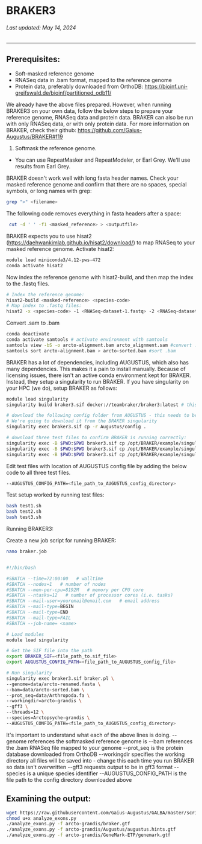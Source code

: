 # BRAKER3
###### Last updated: May 14, 2024
------------------------------------------------------------------------

## Prerequisites: 

- Soft-masked reference genome
- RNASeq data in .bam format, mapped to the reference genome
- Protein data, preferably downloaded from OrthoDB: https://bioinf.uni-greifswald.de/bioinf/partitioned_odb11/

We already have the above files prepared. However, when running BRAKER3 on your own data, follow the below steps to prepare your reference genome, RNASeq data and protein data. BRAKER can also be run with only RNASeq data, or with only protein data. For more information on BRAKER, check their github: https://github.com/Gaius-Augustus/BRAKER#f19

1. Softmask the reference genome.
- You can use RepeatMasker and RepeatModeler, or Earl Grey. We'll use results from Earl Grey.

BRAKER doesn't work well with long fasta header names. Check your masked reference genome and confirm that there are no spaces, special symbols, or long names with grep:

```bash
grep ">" <filename>
```

The following code removes everything in fasta headers after a space:

```bash
 cut -d ' ' -f1 <masked_reference> > <outputfile>
```

BRAKER expects you to use hisat2 (https://daehwankimlab.github.io/hisat2/download/) to map RNASeq to your masked reference genome. Activate hisat2:

```bash
module load miniconda3/4.12-pws-472
conda activate hisat2
```

Now index the reference genome with hisat2-build, and then map the index to the .fastq files.

```bash
# Index the reference genome:
hisat2-build <masked-reference> <species-code>
# Map index to .fastq files:
hisat2 -x <species-code> -1 <RNASeq-dataset-1.fastq> -2 <RNASeq-dataset-2.fastq> -S <output.sam>
```

Convert .sam to .bam
```bash
conda deactivate
conda activate samtools # activate environment with samtools
samtools view -bS -o arcto-alignment.bam arcto_alignment.sam #convert .sam to .bam
samtools sort arcto-alignment.bam > arcto-sorted.bam #sort .bam
```

BRAKER has a lot of dependencies, including AUGUSTUS, which also has many dependencies. This makes it a pain to install manually. Because of licensing issues, there isn't an active conda environment kept for BRAKER. Instead, they setup a singularity to run BRAKER. If you have singularity on your HPC (we do), setup BRAKER as follows:

```bash
module load singularity
singularity build braker3.sif docker://teambraker/braker3:latest # this downloads the .sif file which singularity will need to run BRAKER

# download the following config folder from AUGUSTUS - this needs to be in a writable directory to run BRAKER
# We're going to download it from the BRAKER singularity
singularity exec braker3.sif cp -r Augustus/config .

# download three test files to confirm BRAKER is running correctly:
singularity exec -B $PWD:$PWD braker3.sif cp /opt/BRAKER/example/singularity-tests/test1.sh .
singularity exec -B $PWD:$PWD braker3.sif cp /opt/BRAKER/example/singularity-tests/test2.sh .
singularity exec -B $PWD:$PWD braker3.sif cp /opt/BRAKER/example/singularity-tests/test3.sh .
```

Edit test files with location of AUGUSTUS config file by adding the below code to all three test files.
```bash
--AUGUSTUS_CONFIG_PATH=<file_path_to_AUGUSTUS_config_directory>
```

Test setup worked by running test files:
```bash
bash test1.sh
bash test2.sh
bash test3.sh
```

Running BRAKER3:

Create a new job script for running BRAKER:

```bash
nano braker.job
```

```bash

#!/bin/bash

#SBATCH --time=72:00:00   # walltime
#SBATCH --nodes=1   # number of nodes
#SBATCH --mem-per-cpu=8192M   # memory per CPU core
#SBATCH --ntasks=12   # number of processor cores (i.e. tasks)
#SBATCH --mail-user=youremail@email.com   # email address
#SBATCH --mail-type=BEGIN
#SBATCH --mail-type=END
#SBATCH --mail-type=FAIL
#SBATCH --job-name= <name>

# Load modules
module load singularity

# Get the SIF file into the path
export BRAKER_SIF=<file_path_to.sif_file>
export AUGUSTUS_CONFIG_PATH=<file_path_to_AUGUSTUS_config_file>

# Run singularity
singularity exec braker3.sif braker.pl \
--genome=data/arcto-renamed.fasta \
--bam=data/arcto-sorted.bam \
--prot_seq=data/Arthropoda.fa \
--workingdir=arcto-grandis \
--gff3 \
--threads=12 \
--species=Arctopsyche-grandis \
--AUGUSTUS_CONFIG_PATH=<file_path_to_AUGUSTUS_config_directory>

```

It's important to understand what each of the above lines is doing. 
--genome references the softmasked reference genome is
--bam references the .bam RNASeq file mapped to your genome
--prot_seq is the protein database downloaded from OrthoDB
--workingdir specifies the working directory all files will be saved into - change this each time you run BRAKER so data isn't overwritten
--gff3 requests output to be in gff3 format
--species is a unique species identifier
--AUGUSTUS_CONFIG_PATH is the file path to the config directory downloaded above

## Examining the output:

```bash
wget https://raw.githubusercontent.com/Gaius-Augustus/GALBA/master/scripts/analyze_exons.py
chmod u+x analyze_exons.py
./analyze_exons.py -f arcto-grandis/braker.gtf
./analyze_exons.py -f arcto-grandis/Augustus/augustus.hints.gtf
./analyze_exons.py -f arcto-grandis/GeneMark-ETP/genemark.gtf
```
